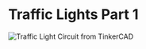 # Traffic Lights Part 1
![Traffic Light Circuit from TinkerCAD](![image](https://user-images.githubusercontent.com/71413895/128116374-75e0356e-f23a-431e-a53e-9155b63038ca.png))
